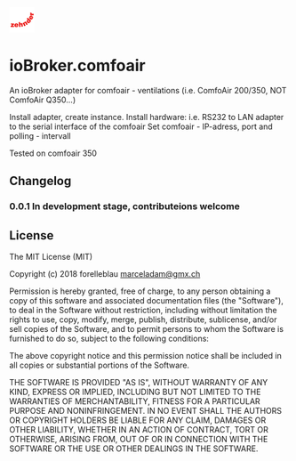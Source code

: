 ![Logo](admin/zehnder.png)
# ioBroker.comfoair


An ioBroker adapter for comfoair - ventilations (i.e. ComfoAir 200/350, NOT ComfoAir Q350...)

Install adapter, create instance.
Install hardware: i.e. RS232 to LAN adapter to the serial interface of the comfoair
Set comfoair - IP-adress, port and polling - intervall 

Tested on comfoair 350



## Changelog

### 0.0.1 In development stage, contributeions welcome


## License
The MIT License (MIT)

Copyright (c) 2018 forelleblau marceladam@gmx.ch

Permission is hereby granted, free of charge, to any person obtaining a copy
of this software and associated documentation files (the "Software"), to deal
in the Software without restriction, including without limitation the rights
to use, copy, modify, merge, publish, distribute, sublicense, and/or sell
copies of the Software, and to permit persons to whom the Software is
furnished to do so, subject to the following conditions:

The above copyright notice and this permission notice shall be included in
all copies or substantial portions of the Software.

THE SOFTWARE IS PROVIDED "AS IS", WITHOUT WARRANTY OF ANY KIND, EXPRESS OR
IMPLIED, INCLUDING BUT NOT LIMITED TO THE WARRANTIES OF MERCHANTABILITY,
FITNESS FOR A PARTICULAR PURPOSE AND NONINFRINGEMENT. IN NO EVENT SHALL THE
AUTHORS OR COPYRIGHT HOLDERS BE LIABLE FOR ANY CLAIM, DAMAGES OR OTHER
LIABILITY, WHETHER IN AN ACTION OF CONTRACT, TORT OR OTHERWISE, ARISING FROM,
OUT OF OR IN CONNECTION WITH THE SOFTWARE OR THE USE OR OTHER DEALINGS IN
THE SOFTWARE.
